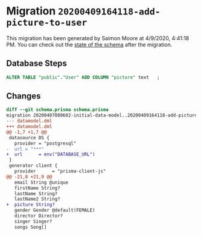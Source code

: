 # Migration `20200409164118-add-picture-to-user`

This migration has been generated by Saimon Moore at 4/9/2020, 4:41:18 PM.
You can check out the [state of the schema](./schema.prisma) after the migration.

## Database Steps

```sql
ALTER TABLE "public"."User" ADD COLUMN "picture" text   ;
```

## Changes

```diff
diff --git schema.prisma schema.prisma
migration 20200407080602-initial-data-model..20200409164118-add-picture-to-user
--- datamodel.dml
+++ datamodel.dml
@@ -1,7 +1,7 @@
 datasource DS {
   provider = "postgresql"
-  url = "***"
+  url      = env("DATABASE_URL")
 }
 generator client {
   provider      = "prisma-client-js"
@@ -21,8 +21,9 @@
   email String @unique
   firstName String?
   lastName String?
   lastName2 String?
+  picture String?
   gender Gender @default(FEMALE)
   director Director?
   singer Singer?
   songs Song[]
```


